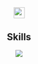 <h2 align="center">
    <img src="https://s11.gifyu.com/images/king.gif" height="25px">
</h2>

<h2 align="center">Skills</h2>

<p align="center">
    <a href="https://skillicons.dev">
        <img src="https://skillicons.dev/icons?i=solidity,go,py,js,vscode" />
    </a>
</p>

<p align="center">
    <img alt="" src="https://github-readme-stats.vercel.app/api?username=0x4E33&show_icons=true&theme=tokyonight&hide_border=true">
</p>

